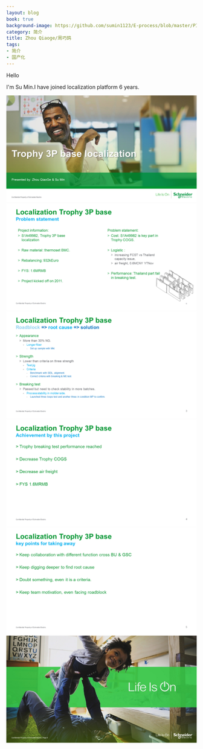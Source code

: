 ```yaml
---
layout: blog
book: true
background-image: https://github.com/sumin1123/E-process/blob/master/PIC/zhouqiaoge.jpg?raw=true
category: 简介
title: Zhou Qiaoge/周巧鸽
tags:
- 简介
- 国产化
---
```


Hello

I'm Su Min.I have joined localization platform 6 years.

![](https://github.com/sumin1123/E-process/blob/master/PIC/Slide1.PNG?raw=true)
![](https://github.com/sumin1123/E-process/blob/master/PIC/Slide2.PNG?raw=true)
![](https://github.com/sumin1123/E-process/blob/master/PIC/Slide3.PNG?raw=true)
![](https://github.com/sumin1123/E-process/blob/master/PIC/Slide4.PNG?raw=true)
![](https://github.com/sumin1123/E-process/blob/master/PIC/Slide5.PNG?raw=true)
![](https://github.com/sumin1123/E-process/blob/master/PIC/Slide6.PNG?raw=true)
